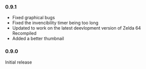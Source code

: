 ### 0.9.1
- Fixed graphical bugs
- Fixed the invencibility timer being too long
- Updated to work on the latest deevlopment version of Zelda 64 Recompiled
- Added a better thumbnail
### 0.9.0
Initial release